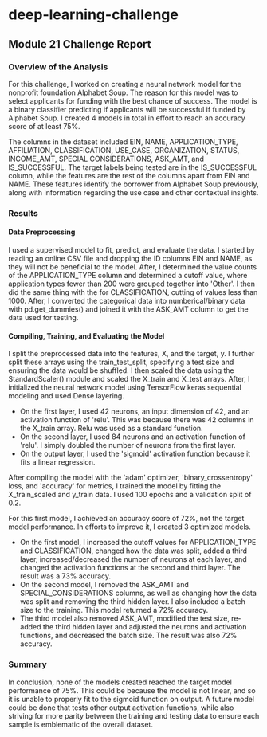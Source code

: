 # deep-learning-challenge

## Module 21 Challenge Report

### Overview of the Analysis

For this challenge, I worked on creating a neural network model for the nonprofit foundation Alphabet Soup. The reason for this model was to select applicants for funding with the best chance of success. The model is a binary classifier predicting if applicants will be successful if funded by Alphabet Soup. I created 4 models in total in effort to reach an accuracy score of at least 75%.

The columns in the dataset included EIN, NAME, APPLICATION_TYPE, AFFILIATION, CLASSIFICATION, USE_CASE, ORGANIZATION, STATUS, INCOME_AMT, SPECIAL CONSIDERATIONS, ASK_AMT, and IS_SUCCESSFUL. The target labels being tested are in the IS_SUCCESSFUL column, while the features are the rest of the columns apart from EIN and NAME. These features identify the borrower from Alphabet Soup previously, along with information regarding the use case and other contextual insights.

### Results

#### Data Preprocessing
I used a supervised model to fit, predict, and evaluate the data. I started by reading an online CSV file and dropping the ID columns EIN and NAME, as they will not be beneficial to the model. After, I determined the value counts of the APPLICATION_TYPE column and determined a cutoff value, where application types fewer than 200 were grouped together into 'Other'. I then did the same thing with the for CLASSIFICATION, cutting of values less than 1000. After, I converted the categorical data into numberical/binary data with pd.get_dummies() and joined it with the ASK_AMT column to get the data used for testing.

#### Compiling, Training, and Evaluating the Model
I split the preprocessed data into the features, X, and the target, y. I further split these arrays using the train_test_split, specifying a test size and ensuring the data would be shuffled. I then scaled the data using the StandardScaler() module and scaled the X_train and X_test arrays. After, I initialized the neural network model using TensorFlow keras sequential modeling and used Dense layering.

- On the first layer, I used 42 neurons, an input dimension of 42, and an activation function of 'relu'. This was because there was 42 columns in the X_train array. Relu was used as a standard function.
- On the second layer, I used 84 neurons and an activation function of 'relu'. I simply doubled the number of neurons from the first layer.
- On the output layer, I used the 'sigmoid' activation function because it fits a linear regression.

After compiling the model with the 'adam' optimizer, 'binary_crossentropy' loss, and 'accuracy' for metrics, I trained the model by fitting the X_train_scaled and y_train data. I used 100 epochs and a validation split of 0.2.

For this first model, I achieved an accuracy score of 72%, not the target model performance. In efforts to improve it, I created 3 optimized models.

- On the first model, I increased the cutoff values for APPLICATION_TYPE and CLASSIFICATION, changed how the data was split, added a third layer, increased/decreased the number of neurons at each layer, and changed the activation functions at the second and third layer. The result was a 73% accuracy.
- On the second model, I removed the ASK_AMT and SPECIAL_CONSIDERATIONS columns, as well as changing how the data was split and removing the third hidden layer. I also included a batch size to the training. This model returned a 72% accuracy.
- The third model also removed ASK_AMT, modified the test size, re-added the third hidden layer and adjusted the neurons and activation functions, and decreased the batch size. The result was also 72% accuracy.

### Summary
In conclusion, none of the models created reached the target model performance of 75%. This could be because the model is not linear, and so it is unable to properly fit to the sigmoid function on output. A future model could be done that tests other output activation functions, while also striving for more parity between the training and testing data to ensure each sample is emblematic of the overall dataset.